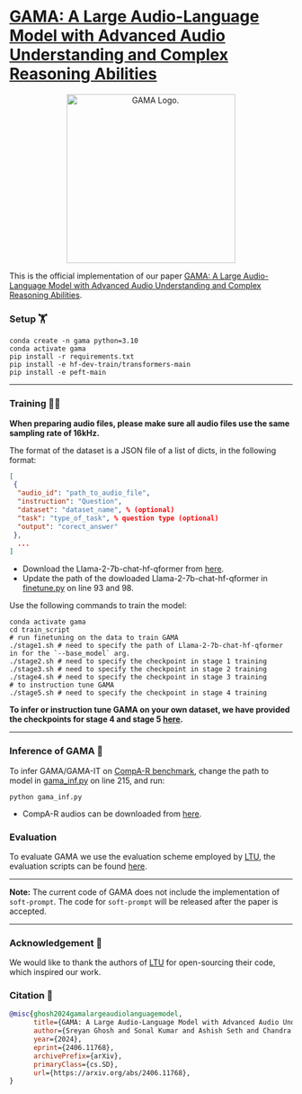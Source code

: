# [GAMA: A Large Audio-Language Model with Advanced Audio Understanding and Complex Reasoning Abilities](https://arxiv.org/abs/2406.11768)
<p align="center"><img src="https://github.com/Sreyan88/GAMA/blob/main/assets/GAMA.png?raw=true" alt="GAMA Logo." width="300"/></p>

This is the official implementation of our paper [GAMA: A Large Audio-Language Model with Advanced Audio Understanding and Complex Reasoning Abilities](https://arxiv.org/abs/2406.11768).



### Setup 🏋️
```shell
conda create -n gama python=3.10
conda activate gama
pip install -r requirements.txt
pip install -e hf-dev-train/transformers-main
pip install -e peft-main
```
----
### Training 🏃‍♂️

**When preparing audio files, please make sure all audio files use the same sampling rate of 16kHz.**

The format of the dataset is a JSON file of a list of dicts, in the following format:

```json
[
 {
  "audio_id": "path_to_audio_file",
  "instruction": "Question",
  "dataset": "dataset_name", % (optional)
  "task": "type_of_task", % question type (optional)
  "output": "corect_answer"
 },
  ...
]
```
- Download the Llama-2-7b-chat-hf-qformer from [here](https://drive.google.com/drive/u/0/folders/1W8ZtlhXNZ2IdVcKWsQpLD4jVw98brYDM).
- Update the path of the dowloaded Llama-2-7b-chat-hf-qformer in [finetune.py](./finetune.py) on line 93 and 98.

Use the following commands to train the model:
```shell
conda activate gama
cd train_script
# run finetuning on the data to train GAMA
./stage1.sh # need to specify the path of Llama-2-7b-chat-hf-qformer in for the `--base_model` arg.
./stage2.sh # need to specify the checkpoint in stage 1 training
./stage3.sh # need to specify the checkpoint in stage 2 training
./stage4.sh # need to specify the checkpoint in stage 3 training
# to instruction tune GAMA
./stage5.sh # need to specify the checkpoint in stage 4 training
```
**To infer or instruction tune GAMA on your own dataset, we have provided the checkpoints for stage 4 and stage 5 [here](https://drive.google.com/drive/u/0/folders/1W8ZtlhXNZ2IdVcKWsQpLD4jVw98brYDM).**

----
### Inference of GAMA 🔖
To infer GAMA/GAMA-IT on [CompA-R benchmark](https://drive.google.com/drive/u/0/folders/1W8ZtlhXNZ2IdVcKWsQpLD4jVw98brYDM), change the path to model in [gama_inf.py](/gama_inf.py) on line 215, and run:
```shell
python gama_inf.py
```
- CompA-R audios can be downloaded from [here](https://drive.google.com/drive/u/0/folders/1W8ZtlhXNZ2IdVcKWsQpLD4jVw98brYDM).
  
### Evaluation
To evaluate GAMA we use the evaluation scheme employed by [LTU](https://github.com/YuanGongND/ltu/tree/main), the evaluation scripts can be found [here](https://github.com/YuanGongND/ltu/tree/main/src/ltu/eval).

----
**Note:** The current code of GAMA does not include the implementation of `soft-prompt`. The code for `soft-prompt` will be released after the paper is accepted.

----

### Acknowledgement 🌻
We would like to thank the authors of [LTU](https://github.com/YuanGongND/ltu/tree/main) for open-sourcing their code, which inspired our work.

### Citation 🔏
```bib
@misc{ghosh2024gamalargeaudiolanguagemodel,
      title={GAMA: A Large Audio-Language Model with Advanced Audio Understanding and Complex Reasoning Abilities}, 
      author={Sreyan Ghosh and Sonal Kumar and Ashish Seth and Chandra Kiran Reddy Evuru and Utkarsh Tyagi and S Sakshi and Oriol Nieto and Ramani Duraiswami and Dinesh Manocha},
      year={2024},
      eprint={2406.11768},
      archivePrefix={arXiv},
      primaryClass={cs.SD},
      url={https://arxiv.org/abs/2406.11768}, 
}
```
